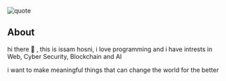 ![quote](https://miro.medium.com/max/1400/1*d6E-nYXV7mxhU-tnJM2DLg.png)
## About
hi there 👋 , this is issam hosni, i love programming and i have intrests in Web, Cyber Security, Blockchain and AI

i want to make meaningful things that can change the world for the better
